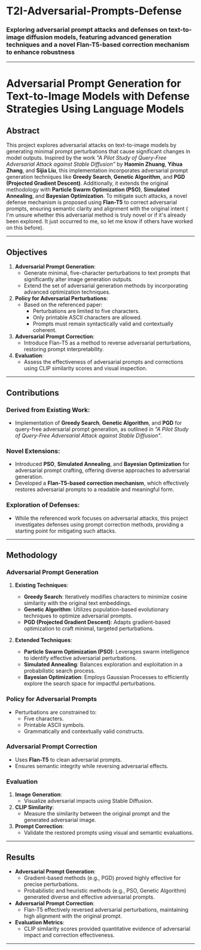 # T2I-Adversarial-Prompts-Defense
### Exploring adversarial prompt attacks and defenses on text-to-image diffusion models, featuring advanced generation techniques and a novel Flan-T5-based correction mechanism to enhance robustness
---

# **Adversarial Prompt Generation for Text-to-Image Models with Defense Strategies Using Language Models**

## **Abstract**
This project explores adversarial attacks on text-to-image models by generating minimal prompt perturbations that cause significant changes in model outputs. Inspired by the work *"A Pilot Study of Query-Free Adversarial Attack against Stable Diffusion"* by **Haomin Zhuang**, **Yihua Zhang**, and **Sijia Liu**, this implementation incorporates adversarial prompt generation techniques like **Greedy Search**, **Genetic Algorithm**, and **PGD (Projected Gradient Descent)**. Additionally, it extends the original methodology with **Particle Swarm Optimization (PSO)**, **Simulated Annealing**, and **Bayesian Optimization**. To mitigate such attacks, a novel defense mechanism is proposed using **Flan-T5** to correct adversarial prompts, ensuring semantic clarity and alignment with the original intent ( I'm unsure whether this adversarial method is truly novel or if it's already been explored. It just occurred to me, so let me know if others have worked on this before).

---

## **Objectives**
1. **Adversarial Prompt Generation**:
   - Generate minimal, five-character perturbations to text prompts that significantly alter image generation outputs.
   - Extend the set of adversarial generation methods by incorporating advanced optimization techniques.
2. **Policy for Adversarial Perturbations**:
   - Based on the referenced paper:
     - Perturbations are limited to five characters.
     - Only printable ASCII characters are allowed.
     - Prompts must remain syntactically valid and contextually coherent.
3. **Adversarial Prompt Correction**:
   - Introduce Flan-T5 as a method to reverse adversarial perturbations, restoring prompt interpretability.
4. **Evaluation**:
   - Assess the effectiveness of adversarial prompts and corrections using CLIP similarity scores and visual inspection.

---

## **Contributions**
### **Derived from Existing Work**:
- Implementation of **Greedy Search**, **Genetic Algorithm**, and **PGD** for query-free adversarial prompt generation, as outlined in *"A Pilot Study of Query-Free Adversarial Attack against Stable Diffusion"*.

### **Novel Extensions**:
- Introduced **PSO**, **Simulated Annealing**, and **Bayesian Optimization** for adversarial prompt crafting, offering diverse approaches to adversarial generation.
- Developed a **Flan-T5-based correction mechanism**, which effectively restores adversarial prompts to a readable and meaningful form.

### **Exploration of Defenses**:
- While the referenced work focuses on adversarial attacks, this project investigates defenses using prompt correction methods, providing a starting point for mitigating such attacks.

---

## **Methodology**
### **Adversarial Prompt Generation**
1. **Existing Techniques**:
   - **Greedy Search**: Iteratively modifies characters to minimize cosine similarity with the original text embeddings.
   - **Genetic Algorithm**: Utilizes population-based evolutionary techniques to optimize adversarial prompts.
   - **PGD (Projected Gradient Descent)**: Adapts gradient-based optimization to craft minimal, targeted perturbations.

2. **Extended Techniques**:
   - **Particle Swarm Optimization (PSO)**: Leverages swarm intelligence to identify effective adversarial perturbations.
   - **Simulated Annealing**: Balances exploration and exploitation in a probabilistic search process.
   - **Bayesian Optimization**: Employs Gaussian Processes to efficiently explore the search space for impactful perturbations.

### **Policy for Adversarial Prompts**
- Perturbations are constrained to:
  - Five characters.
  - Printable ASCII symbols.
  - Grammatically and contextually valid constructs.

### **Adversarial Prompt Correction**
- Uses **Flan-T5** to clean adversarial prompts.
- Ensures semantic integrity while reversing adversarial effects.

### **Evaluation**
1. **Image Generation**:
   - Visualize adversarial impacts using Stable Diffusion.
2. **CLIP Similarity**:
   - Measure the similarity between the original prompt and the generated adversarial image.
3. **Prompt Correction**:
   - Validate the restored prompts using visual and semantic evaluations.

---

## **Results**
- **Adversarial Prompt Generation**:
   - Gradient-based methods (e.g., PGD) proved highly effective for precise perturbations.
   - Probabilistic and heuristic methods (e.g., PSO, Genetic Algorithm) generated diverse and effective adversarial prompts.
- **Adversarial Prompt Correction**:
   - Flan-T5 effectively reversed adversarial perturbations, maintaining high alignment with the original prompt.
- **Evaluation Metrics**:
   - CLIP similarity scores provided quantitative evidence of adversarial impact and correction effectiveness.

---



